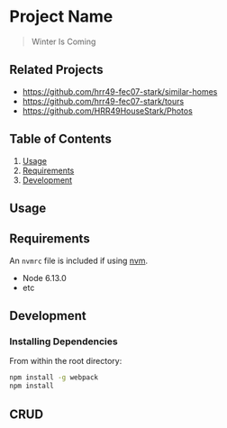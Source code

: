 # Project Name

> Winter Is Coming

## Related Projects

  - https://github.com/hrr49-fec07-stark/similar-homes
  - https://github.com/hrr49-fec07-stark/tours
  - https://github.com/HRR49HouseStark/Photos



## Table of Contents

1. [Usage](#Usage)
1. [Requirements](#requirements)
1. [Development](#development)

## Usage

>

## Requirements

An `nvmrc` file is included if using [nvm](https://github.com/creationix/nvm).

- Node 6.13.0
- etc

## Development

### Installing Dependencies

From within the root directory:

```sh
npm install -g webpack
npm install
```

## CRUD

<!-- const formatData = (data) => {
  const { homeInfo, priceHistory, homeDetails, descriptionText } = data;
  const localInfo = {
    mapView: data.mapView,
    streetView: data.streetView,
    schools: data.schools,
    commute: data.commute,
    listingAgent: data.listingAgent,
  };
  return { homeInfo, priceHistory, homeDetails, descriptionText, localInfo };
};

app.get('/api/home-description', (req, res) => {
  Home.find({})
    .then((result) => {
      res.status(201).send(formatData(result[0]));
    })
    .catch((err) => {
      console.log(err);
      res.status(404).send('unable to save');
    });
});


const const createData = (num, input) => new Array(num)
  .fill(undefined)
  .map(input);

const homeInfodata = () => {
  const price = faker.random.number({ min: 5000, max: 2000000 });
  const sqft = faker.random.number({ min: 500, max: 5000 });
  const address = faker.address.streetAddress();
  const beds = faker.random.number({ min: 1, max: 10 });
  const baths = faker.random.number({ min: 1, max: 10 });
  const currentYear = new Date().getFullYear();
  const pastDate = faker.date.past(10);
  const currentDate = new Date();
  const city = faker.address.city();
  const zipcode = faker.address.zipCode();

  return {

    homeInfo: {
      address,
      fullAddress: `${city}, ${faker.random.arrayElement(['AZ', 'AL', 'AK', 'AR', 'CT', 'KS', 'LA', 'NV', 'OH', 'PA', 'NY'])} ${zipcode.slice(0, 5)} `,
      beds,
      baths,
      sqft,
      price,
      mortgageEst: ((price * 0.2 * 0.0296) - 825).toFixed(2),
      boxIcon: 'https://media-exp1.licdn.com/dms/image/C4E1BAQEDsBF9qsm5pA/company-background_10000/0?e=2159024400&v=beta&t=Prdds8dn0WCH7_B7h6cIN4qcT4oTfcQmZi06PFZ5aes',
    },

    mapView: {
      image: 'https://cdn.shortpixel.ai/client/to_webp,q_lossy,ret_img,w_640/https://s22908.pcdn.co/wp-content/uploads/2020/02/google-maps-alternatives.jpg',
      text: `Explore the area around ${address}.`,
    },
    streetView: {
      image: 'https://www.moneycrashers.com/wp-content/uploads/2018/12/tips-find-best-neighborhood-live-in-1068x713.jpg',
      text: 'Take a virtual walk around the neighborhood.',
    },
    schools: {
      image: 'https://www.ceias.nau.edu/capstone/projects/ME/2018/POBABalloonInspection/images/demo/map.png',
      text: 'Learn about the schools in this area.',
    },
    commute: {
      image: 'https://miro.medium.com/max/2392/1*uqdecsusmkON9hqir3eW4A.png',
      text: `${faker.random.number({ min: 10, max: 100 })}% of residents commute by car.`,
    },
    listingAgent: `${faker.name.firstName()} ${faker.name.lastName()}`,

    descriptionText: `Very beautiful ${beds} bedroom and ${baths} bathroom home located in ${city}. The roomy primary bedroom includes an en-suite bath with tile standup shower and walk-in closet. The second bedroom is large with plenty of room for a queen size bed with a dresser and offers two closets. The guest bathroom is just across the hall and includes a deep soaking tub with shower plus a linen closet. An in-unit laundry closet is also accessed off the hallway. A 12ftx14ft basement storage unit is included. Steps from grocery, wine & liquor, fitness, dog park, dry cleaners, pharmacy and the best shops and restaurants this amazing neighborhood has to offer. Easy to show!`,

    homeDetails: {
      heating: faker.random.arrayElement(['Baseboard', 'Forced Air', 'Boiler', 'Radiant']),
      propertyType: faker.random.arrayElement(['Single Family Home', 'Condo', 'Townhome', 'Multi-Family']),
      coolingSystem: faker.random.arrayElement(['None', 'Central', 'Air Conditioning']),
      daysOnMarket: faker.random.number({ min: 1, max: 30 }), // Days on Trulia
      numberOfRooms: beds + baths,
      exterior: faker.random.arrayElement(['Vinyl', 'Wood', 'Log', 'Metal', 'Brick', 'Stone', 'Concrete']),
      pricePerSqft: Math.ceil(price / sqft),
      yearBuilt: faker.random.number({ min: 1930, max: currentYear }),
      parkingSpaces: faker.random.number({ min: 1, max: 5 }),
      floors: faker.random.arrayElement(['Bamboo', 'Hardwood', 'Tile', 'Carpet', 'Laminate']),
      roof: faker.random.arrayElement(['Asphalt', 'Wood Shingle', 'Metal Shingle', 'Clay Tile', 'Concrete Tile', 'Slate']),
      mlsSourceId: Math.floor(Math.random() * 100000000),
    },

    priceHistory: [
      {
        date: faker.date.between(pastDate, currentDate),
        price: faker.random.number({ min: (price - 20), max: price }),
        event: faker.random.arrayElement(['Listed For Sale', 'Listing Removed', 'Sold']),
      },
    ],

  };
};

const fakeHomeInfo = createData(2, homeInfodata);

app.post('/api/home-description', (req, res) => {
  Home.insertOne(fakeHomeInfo)
    .then((result) => {
      res.status(201).send(formatData(result[0]));
    })
    .catch((err) => {
      console.log(err);
      res.status(404).send('unable to save');
    });
});

app.delete('/api/home-description', (req, res) => {
  Home.remove(exterior, 'Metal');
  .then((result) => {
    res.status(201).send('Data deleted');
  })
  .catch((err) => {
    console.log(err);
    res.status(404).send('unable to delete');
  });
});

app.put('/api/home-description', (req, res) => {
  Home.updateMany({exterior: 'Metal'}, {$set: {exterior: 'Plastic' }});
  .then((result) => {
    res.status(201).send('Data Updated');
  })
  .catch((err) => {
    console.log(err);
    res.status(404).send('unable to Update');
  });
}); -->
